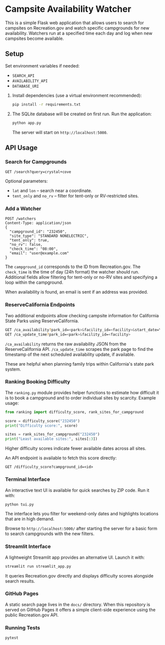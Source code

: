 # Campsite Availability Watcher

This is a simple Flask web application that allows users to search for campsites on Recreation.gov and watch specific campgrounds for new availability. Watchers run at a specified time each day and log when new campsites become available.

## Setup

Set environment variables if needed:
- `SEARCH_API`
- `AVAILABILITY_API`
- `DATABASE_URI`


1. Install dependencies (use a virtual environment recommended):
   ```bash
   pip install -r requirements.txt
   ```

2. The SQLite database will be created on first run. Run the application:
   ```bash
   python app.py
   ```
   The server will start on `http://localhost:5000`.

## API Usage

### Search for Campgrounds

```
GET /search?query=crystal+cove
```

Optional parameters:
- `lat` and `lon` – search near a coordinate.
- `tent_only` and `no_rv` – filter for tent-only or RV-restricted sites.

### Add a Watcher

```
POST /watchers
Content-Type: application/json
{
  "campground_id": "232450",
  "site_type": "STANDARD NONELECTRIC",
  "tent_only": true,
  "no_rv": false,
  "check_time": "08:00",
  "email": "user@example.com"
}
```

The `campground_id` corresponds to the ID from Recreation.gov. The `check_time` is the time of day (24h format) the watcher should run. Additional fields allow filtering for tent-only or no-RV sites and specifying a loop within the campground.

When availability is found, an email is sent if an address was provided.

### ReserveCalifornia Endpoints

Two additional endpoints allow checking campsite information for California State Parks using ReserveCalifornia.

```bash
GET /ca_availability?park_id=<park>&facility_id=<facility>&start_date=YYYY-MM-DD
GET /ca_update_time?park_id=<park>&facility_id=<facility>
```

`/ca_availability` returns the raw availability JSON from the ReserveCalifornia API. `/ca_update_time` scrapes the park page to find the timestamp of the next scheduled availability update, if available.

These are helpful when planning family trips within California's state park system.

### Ranking Booking Difficulty

The `ranking.py` module provides helper functions to estimate how difficult it is to book a campground and to order individual sites by scarcity. Example usage:

```python
from ranking import difficulty_score, rank_sites_for_campground

score = difficulty_score("232450")
print("Difficulty score:", score)

sites = rank_sites_for_campground("232450")
print("Least available sites:", sites[:3])
```

Higher difficulty scores indicate fewer available dates across all sites.

An API endpoint is available to fetch this score directly:

```
GET /difficulty_score?campground_id=<id>
```

### Terminal Interface

An interactive text UI is available for quick searches by ZIP code. Run it with:

```bash
python tui.py
```

The interface lets you filter for weekend-only dates and highlights locations
that are in high demand.


Browse to `http://localhost:5000/` after starting the server for a basic form
to search campgrounds with the new filters.

### Streamlit Interface

A lightweight Streamlit app provides an alternative UI. Launch it with:

```bash
streamlit run streamlit_app.py
```

It queries Recreation.gov directly and displays difficulty scores alongside
search results.

### GitHub Pages

A static search page lives in the `docs/` directory. When this repository is
served on GitHub Pages it offers a simple client-side experience using the
public Recreation.gov API.

### Running Tests

```bash
pytest
```
